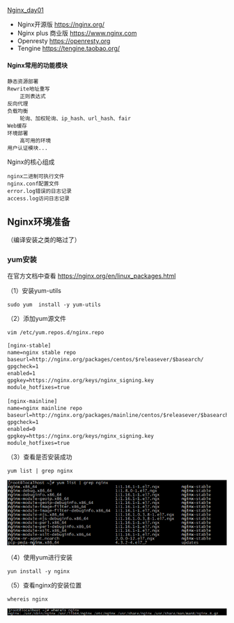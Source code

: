 [Nginx_day01](资料/黑马nginx/day01/笔记/Nginx_day01.md)

- Nginx开源版 https://nginx.org/
- Nginx plus 商业版 https://www.nginx.com 
- Openresty https://openresty.org
- Tengine https://tengine.taobao.org/

#### Nginx常用的功能模块
```
静态资源部署
Rewrite地址重写
	正则表达式
反向代理
负载均衡
	轮询、加权轮询、ip_hash、url_hash、fair
Web缓存
环境部署
	高可用的环境
用户认证模块...
```

Nginx的核心组成
```
nginx二进制可执行文件
nginx.conf配置文件
error.log错误的日志记录
access.log访问日志记录
```


## Nginx环境准备
（编译安装之类的略过了）

### yum安装
在官方文档中查看 https://nginx.org/en/linux_packages.html

（1）安装yum-utils
```
sudo yum  install -y yum-utils
```

（2）添加yum源文件
```
vim /etc/yum.repos.d/nginx.repo
```

```
[nginx-stable]
name=nginx stable repo
baseurl=http://nginx.org/packages/centos/$releasever/$basearch/
gpgcheck=1
enabled=1
gpgkey=https://nginx.org/keys/nginx_signing.key
module_hotfixes=true

[nginx-mainline]
name=nginx mainline repo
baseurl=http://nginx.org/packages/mainline/centos/$releasever/$basearch/
gpgcheck=1
enabled=0
gpgkey=https://nginx.org/keys/nginx_signing.key
module_hotfixes=true
```

（3）查看是否安装成功
```
yum list | grep nginx
```
![](assets/Pasted%20image%2020240702130934.png)

（4）使用yum进行安装
```
yun install -y nginx
```

（5）查看nginx的安装位置
```
whereis nginx
```
![](assets/Pasted%20image%2020240702131500.png)





